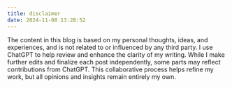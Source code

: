 ```yaml
---
title: disclaimer
date: 2024-11-08 13:28:52
---
```


The content in this blog is based on my personal thoughts, ideas, and experiences, and is not related to or influenced by any third party. I use ChatGPT to help review and enhance the clarity of my writing. While I make further edits and finalize each post independently, some parts may reflect contributions from ChatGPT. This collaborative process helps refine my work, but all opinions and insights remain entirely my own.